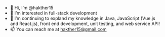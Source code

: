 - 👋 Hi, I’m @hakther15
- 👀 I’m interested in full-stack development
- 🌱 I’m continuing to expland my knowledge in Java, JavaScript (Vue.js and React.js), front end development, unit testing, and web service API! 
- 📫 You can reach me at hakther15@gmail.com

<!---
hakther15/hakther15 is a ✨ special ✨ repository because its `README.md` (this file) appears on your GitHub profile.
You can click the Preview link to take a look at your changes.
--->

